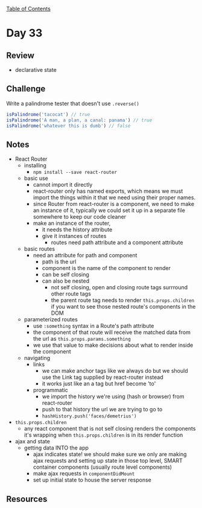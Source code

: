 
[Table of Contents](/README.md)

# Day 33

## Review
- declarative state

## Challenge
Write a palindrome tester that doesn't use `.reverse()`

```js
isPalindrome('tacocat') // true
isPalindrome('A man, a plan, a canal: panama') // true
isPalindrome('whatever this is dumb') // false
```

## Notes
- React Router
	- installing
		- `npm install --save react-router`
	- basic use
		- cannot import it directly
		- react-router only has named exports, which means we must import the things within it that we need using their proper names.
		- since Router from react-router is a component, we need to make an instance of it, typically we could set it up in a separate file somewhere to keep our code cleaner
		- make an instance of the router,
			- it needs the history attribute
			-	give it instances of routes
				- routes need path attribute and a component attribute
	- basic routes
		- need an attribute for path and component
			- path is the url
			- component is the name of the component to render
			- can be self closing
			- can also be nested
				- not self closing, open and closing route tags surrround other route tags
				- the parent route tag needs to render `this.props.children` if you want to see those nested route's components in the DOM
	- parameterized routes
		- use `:something` syntax in a Route's path attribute
		- the component of that route will receive the matched data from the url as `this.props.params.something`
		- we use that value to make decisions about what to render inside the component
	- navigating
		- links
			- we can make anchor tags like we always do but we should use the Link tag supplied by react-router instead
			- it works just like an a tag but href become 'to'
		- programmatic
			- we import the history we're using (hash or browser) from react-router
			- push to that history the url we are trying to go to
			- `hashHistory.push('faces/demetrius')`
- `this.props.children`
	- any react component that is not self closing renders the components it's wrapping when `this.props.children` is in its render function
- ajax and state
	- getting data INTO the app
		- ajax indicates state! we should make sure we only are making ajax requests and setting up state in those top level, SMART container components (usually route level components)
		- make ajax requests in `componentDidMount`
		- set up initial state to house the server response

## Resources
